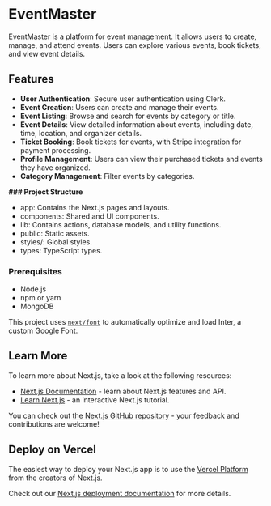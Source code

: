 # EventMaster

EventMaster is a platform for event management. It allows users to create, manage, and attend events. Users can explore various events, book tickets, and view event details.

## Features

- **User Authentication**: Secure user authentication using Clerk.
- **Event Creation**: Users can create and manage their events.
- **Event Listing**: Browse and search for events by category or title.
- **Event Details**: View detailed information about events, including date, time, location, and organizer details.
- **Ticket Booking**: Book tickets for events, with Stripe integration for payment processing.
- **Profile Management**: Users can view their purchased tickets and events they have organized.
- **Category Management**: Filter events by categories.

**### Project Structure**
- app: Contains the Next.js pages and layouts.
- components: Shared and UI components.
- lib: Contains actions, database models, and utility functions.
- public: Static assets.
- styles/: Global styles.
- types: TypeScript types.

### Prerequisites

- Node.js
- npm or yarn
- MongoDB

This project uses [`next/font`](https://nextjs.org/docs/basic-features/font-optimization) to automatically optimize and load Inter, a custom Google Font.

## Learn More

To learn more about Next.js, take a look at the following resources:

- [Next.js Documentation](https://nextjs.org/docs) - learn about Next.js features and API.
- [Learn Next.js](https://nextjs.org/learn) - an interactive Next.js tutorial.

You can check out [the Next.js GitHub repository](https://github.com/vercel/next.js/) - your feedback and contributions are welcome!

## Deploy on Vercel

The easiest way to deploy your Next.js app is to use the [Vercel Platform](https://vercel.com/new?utm_medium=default-template&filter=next.js&utm_source=create-next-app&utm_campaign=create-next-app-readme) from the creators of Next.js.

Check out our [Next.js deployment documentation](https://nextjs.org/docs/deployment) for more details.
